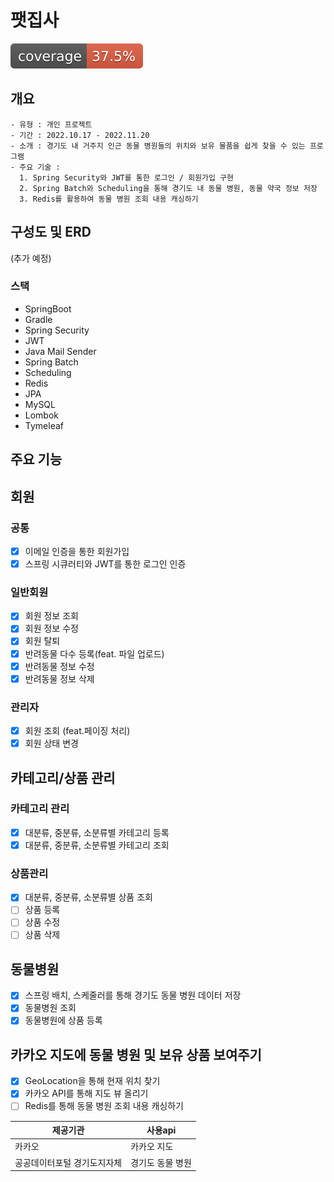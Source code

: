 # 팻집사
![test coverage](.github/badges/jacoco.svg)

## 개요
``````
- 유형 : 개인 프로젝트
- 기간 : 2022.10.17 - 2022.11.20
- 소개 : 경기도 내 거주지 인근 동물 병원들의 위치와 보유 물품을 쉽게 찾을 수 있는 프로그램
- 주요 기술 : 
  1. Spring Security와 JWT를 통한 로그인 / 회원가입 구현
  2. Spring Batch와 Scheduling을 통해 경기도 내 동물 병원, 동물 약국 정보 저장
  3. Redis를 활용하여 동물 병원 조회 내용 캐싱하기
``````

## 구성도 및 ERD
(추가 예정)

### 스택
- SpringBoot
- Gradle
- Spring Security
- JWT
- Java Mail Sender
- Spring Batch
- Scheduling
- Redis
- JPA
- MySQL
- Lombok
- Tymeleaf

## 주요 기능
## 회원
### 공통
- [x] 이메일 인증을 통한 회원가입
- [x] 스프링 시큐러티와 JWT를 통한 로그인 인증
### 일반회원
- [x] 회원 정보 조회
- [x] 회원 정보 수정
- [x] 회원 탈퇴
- [x] 반려동물 다수 등록(feat. 파일 업로드)
- [x] 반려동물 정보 수정
- [x] 반려동물 정보 삭제
### 관리자
- [x] 회원 조회 (feat.페이징 처리)
- [x] 회원 상태 변경 

## 카테고리/상품 관리
### 카테고리 관리
- [x] 대분류, 중분류, 소분류별 카테고리 등록
- [x] 대분류, 중분류, 소분류별 카테고리 조회
### 상품관리
- [x] 대분류, 중분류, 소분류별 상품 조회
- [ ] 상품 등록
- [ ] 상품 수정
- [ ] 상품 삭제

## 동물병원
- [x] 스프링 배치, 스케줄러를 통해 경기도 동물 병원 데이터 저장
- [x] 동물병원 조회
- [x] 동물병원에 상품 등록

## 카카오 지도에 동물 병원 및 보유 상품 보여주기
- [x] GeoLocation을 통해 현재 위치 찾기
- [x] 카카오 API를 통해 지도 뷰 올리기
- [ ] Redis를 통해 동물 병원 조회 내용 캐싱하기

| 제공기관           |사용api|
|----------------|---|
| 카카오            |카카오 지도|
| 공공데이터포털 경기도지자체 |경기도 동물 병원|